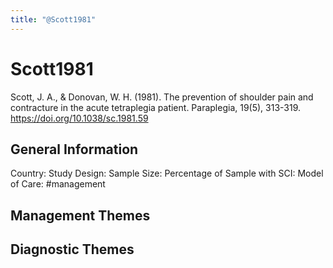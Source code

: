 ```yaml
---
title: "@Scott1981"
---
```


# Scott1981
Scott, J. A., & Donovan, W. H. (1981). The prevention of shoulder pain and contracture in the acute tetraplegia patient. Paraplegia, 19(5), 313-319. https://doi.org/10.1038/sc.1981.59 

## General Information
Country: 
Study Design: 
Sample Size: 
Percentage of Sample with SCI:
Model of Care: #management 

## Management Themes


## Diagnostic Themes
